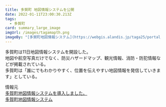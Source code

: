 ```yaml
---
title: 多賀町 地図情報システムを公開
date: 2022-01-11T23:00:30.213Z
tags:
  - 多賀町
card: summary_large_image
imgUrl: /images/tagamapth.png
imageBy: "[多賀町地図情報システム](https://webgis.alandis.jp/taga25/portal/)"
---
```

多賀町は11日地図情報システムを開設した。  
地図や航空写真だけでなく、防災ハザードマップ、観光情報、消防・防犯情報などが掲載されている。  
多賀町は「誰にでもわかりやすく、位置を伝えやすい地図情報を発信していきます」としている。

情報元  
[多賀町地図情報システムを導入しました。](https://www.town.taga.lg.jp/contents_detail.php?co=new&frmId=1636)  
[多賀町地図情報システム](https://webgis.alandis.jp/taga25/portal/)